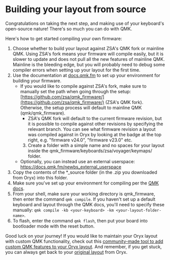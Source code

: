 # Building your layout from source

Congratulations on taking the next step, and making use of your keyboard's open-source nature! There's so much you can do with QMK. 

Here's how to get started compiling your own firmware:
1. Choose whether to build your layout against ZSA's QMK fork or mainline QMK. Using ZSA's fork means your firmware will compile easily, but it is slower to update and does not pull all the new features of mainline QMK. Mainline is the bleeding edge, but you will probably need to debug some compiler errors when setting up your layout for the first time.
2. Use the documentation at [docs.qmk.fm](https://docs.qmk.fm/) to set up your environment for building your firmware.
	- If you would like to compile against ZSA's fork,  make sure to manually set the path when going through the setup: [https://github.com/zsa/qmk_firmware/](https://github.com/zsa/qmk_firmware/) (ZSA's QMK fork). Otherwise, the setup process will default to mainline QMK (qmk/qmk_firmware).
		- ZSA's QMK fork will default to the current firmware revision, but it is possible to compile against other revisions by specifying the relevant branch. You can see what firmware revision a layout was compiled against in Oryx by looking at the badge at the top right, e.g. "firmware v24.0", "firmware v23.0" etc.
        3. Create a folder with a simple name and no spaces for your layout inside the qmk_firmware/keyboards/zsa/voyager/keymaps/ folder.
	- Optionally, you can instead use an external userspace: https://docs.qmk.fm/newbs_external_userspace
4. Copy the contents of the \*\_source folder (in the .zip you downloaded from Oryx) into this folder.
5. Make sure you've set up your environment for compiling per the [QMK docs](https://docs.qmk.fm/#/newbs_getting_started?id=set-up-your-environment).
6. From your shell, make sure your working directory is qmk_firmware, then enter the command `qmk compile`. If you haven't set up a default keyboard and layout through the QMK docs, you'll need to specify these manually: `qmk compile -kb <your-keyboard> -km <your-layout-folder-name>`. 
7. To flash, enter the command `qmk flash`, then put your board into bootloader mode with the reset button. 

Good luck on your journey! If you would like to maintain your Oryx layout with custom QMK functionality, check out this [community-made tool to add custom QMK features to your Oryx layout](https://blog.zsa.io/oryx-custom-qmk-features/). And remember, if you get stuck, you can always get back to your [original layout](https://configure.zsa.io/voyager/layouts/ZlyR7/40JPWM/0) from Oryx.
